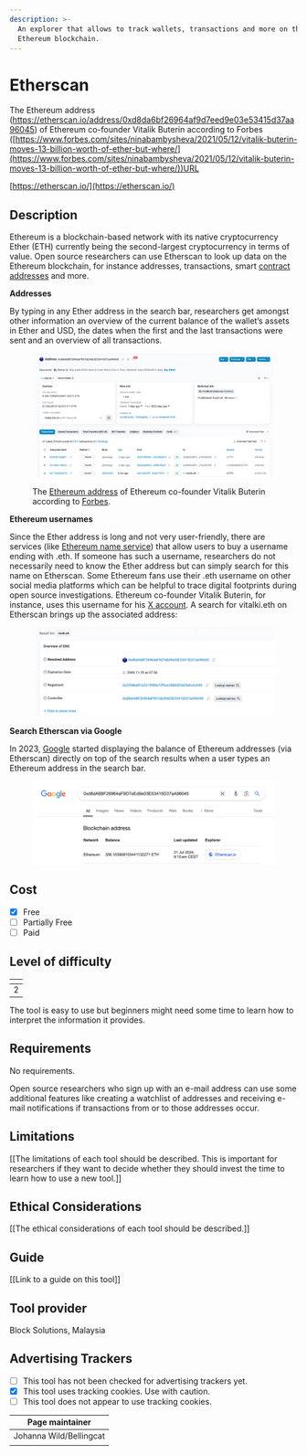 ```yaml
---
description: >-
  An explorer that allows to track wallets, transactions and more on the
  Ethereum blockchain.
---
```


# Etherscan

The Ethereum address (https://etherscan.io/address/0xd8da6bf26964af9d7eed9e03e53415d37aa96045) of Ethereum co-founder Vitalik Buterin according to Forbes ([https://www.forbes.com/sites/ninabambysheva/2021/05/12/vitalik-buterin-moves-13-billion-worth-of-ether-but-where/](https://www.forbes.com/sites/ninabambysheva/2021/05/12/vitalik-buterin-moves-13-billion-worth-of-ether-but-where/))URL

[https://etherscan.io/](https://etherscan.io/)

## Description

Ethereum is a blockchain-based network with its native cryptocurrency Ether (ETH) currently being the second-largest cryptocurrency in terms of value. Open source researchers can use Etherscan to look up data on the Ethereum blockchain, for instance addresses, transactions, smart [contract addresses](https://ethereum.org/en/smart-contracts/) and more.

&#x20;**Addresses**

By typing in any Ether address in the search bar, researchers get amongst other information an overview of the current balance of the wallet’s assets in Ether and USD, the dates when the first and the last transactions were sent and an overview of all transactions.

<figure><img src=".gitbook/assets/image.png" alt=""><figcaption><p>The <a href="https://etherscan.io/address/0xd8da6bf26964af9d7eed9e03e53415d37aa96045">Ethereum address</a> of Ethereum co-founder Vitalik Buterin according to <a href="https://www.forbes.com/sites/ninabambysheva/2021/05/12/vitalik-buterin-moves-13-billion-worth-of-ether-but-where/">Forbes</a>.</p></figcaption></figure>

**Ethereum usernames**

&#x20;Since the Ether address is long and not very user-friendly, there are services (like [Ethereum name service](https://ens.domains/)) that allow users to buy a username ending with .eth. If someone has such a username, researchers do not necessarily need to know the Ether address but can simply search for this name on Etherscan. Some Ethereum fans use their .eth username on other social media platforms which can be helpful to trace digital footprints during open source investigations. Ethereum co-founder Vitalik Buterin, for instance, uses this username for his [X account](https://x.com/VitalikButerin). A search for vitalki.eth on Etherscan brings up the associated address:

<figure><img src=".gitbook/assets/image (1).png" alt=""><figcaption></figcaption></figure>

&#x20;**Search Etherscan via Google**

In 2023, [Google](https://x.com/nalin/status/1656753830862942208) started displaying the balance of Ethereum addresses (via Etherscan) directly on top of the search results when a user types an Ethereum address in the search bar.

<figure><img src=".gitbook/assets/image (2).png" alt=""><figcaption></figcaption></figure>

## Cost

* [x] Free
* [ ] Partially Free
* [ ] Paid

## Level of difficulty

<table><thead><tr><th data-type="rating" data-max="5"></th></tr></thead><tbody><tr><td>2</td></tr></tbody></table>

The tool is easy to use but beginners might need some time to learn how to interpret the information it provides.

## Requirements

No requirements.&#x20;

Open source researchers who sign up with an e-mail address can use some additional features like creating a watchlist of addresses and receiving e-mail notifications if transactions from or to those addresses occur.

## Limitations

\[\[The limitations of each tool should be described. This is important for researchers if they want to decide whether they should invest the time to learn how to use a new tool.]]

## Ethical Considerations

\[\[The ethical considerations of each tool should be described.]]

## Guide

\[\[Link to a guide on this tool]]

## Tool provider

Block Solutions, Malaysia

## Advertising Trackers

* [ ] This tool has not been checked for advertising trackers yet.
* [x] This tool uses tracking cookies. Use with caution.
* [ ] This tool does not appear to use tracking cookies.

| Page maintainer         |
| ----------------------- |
| Johanna Wild/Bellingcat |
|                         |
